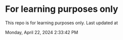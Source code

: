 # For learning purposes only
This repo is for learning purposes only.
Last updated at

Monday, April 22, 2024 2:33:42 PM

